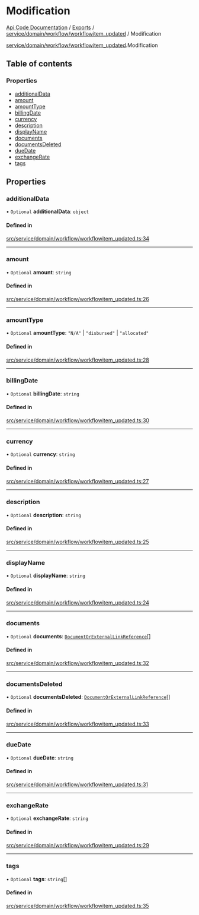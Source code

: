# Modification
 
[Api Code Documentation](../README.md) / [Exports](../modules.md) / [service/domain/workflow/workflowitem\_updated](../modules/service_domain_workflow_workflowitem_updated.md) / Modification

[service/domain/workflow/workflowitem\_updated](../modules/service_domain_workflow_workflowitem_updated.md).Modification

## Table of contents

### Properties

- [additionalData](service_domain_workflow_workflowitem_updated.Modification.md#additionaldata)
- [amount](service_domain_workflow_workflowitem_updated.Modification.md#amount)
- [amountType](service_domain_workflow_workflowitem_updated.Modification.md#amounttype)
- [billingDate](service_domain_workflow_workflowitem_updated.Modification.md#billingdate)
- [currency](service_domain_workflow_workflowitem_updated.Modification.md#currency)
- [description](service_domain_workflow_workflowitem_updated.Modification.md#description)
- [displayName](service_domain_workflow_workflowitem_updated.Modification.md#displayname)
- [documents](service_domain_workflow_workflowitem_updated.Modification.md#documents)
- [documentsDeleted](service_domain_workflow_workflowitem_updated.Modification.md#documentsdeleted)
- [dueDate](service_domain_workflow_workflowitem_updated.Modification.md#duedate)
- [exchangeRate](service_domain_workflow_workflowitem_updated.Modification.md#exchangerate)
- [tags](service_domain_workflow_workflowitem_updated.Modification.md#tags)

## Properties

### additionalData

• `Optional` **additionalData**: `object`

#### Defined in

[src/service/domain/workflow/workflowitem_updated.ts:34](https://github.com/openkfw/TruBudget/blob/40b449a/api/src/service/domain/workflow/workflowitem_updated.ts#L34)

___

### amount

• `Optional` **amount**: `string`

#### Defined in

[src/service/domain/workflow/workflowitem_updated.ts:26](https://github.com/openkfw/TruBudget/blob/40b449a/api/src/service/domain/workflow/workflowitem_updated.ts#L26)

___

### amountType

• `Optional` **amountType**: ``"N/A"`` \| ``"disbursed"`` \| ``"allocated"``

#### Defined in

[src/service/domain/workflow/workflowitem_updated.ts:28](https://github.com/openkfw/TruBudget/blob/40b449a/api/src/service/domain/workflow/workflowitem_updated.ts#L28)

___

### billingDate

• `Optional` **billingDate**: `string`

#### Defined in

[src/service/domain/workflow/workflowitem_updated.ts:30](https://github.com/openkfw/TruBudget/blob/40b449a/api/src/service/domain/workflow/workflowitem_updated.ts#L30)

___

### currency

• `Optional` **currency**: `string`

#### Defined in

[src/service/domain/workflow/workflowitem_updated.ts:27](https://github.com/openkfw/TruBudget/blob/40b449a/api/src/service/domain/workflow/workflowitem_updated.ts#L27)

___

### description

• `Optional` **description**: `string`

#### Defined in

[src/service/domain/workflow/workflowitem_updated.ts:25](https://github.com/openkfw/TruBudget/blob/40b449a/api/src/service/domain/workflow/workflowitem_updated.ts#L25)

___

### displayName

• `Optional` **displayName**: `string`

#### Defined in

[src/service/domain/workflow/workflowitem_updated.ts:24](https://github.com/openkfw/TruBudget/blob/40b449a/api/src/service/domain/workflow/workflowitem_updated.ts#L24)

___

### documents

• `Optional` **documents**: [`DocumentOrExternalLinkReference`](../modules/service_domain_document_document.md#documentorexternallinkreference)[]

#### Defined in

[src/service/domain/workflow/workflowitem_updated.ts:32](https://github.com/openkfw/TruBudget/blob/40b449a/api/src/service/domain/workflow/workflowitem_updated.ts#L32)

___

### documentsDeleted

• `Optional` **documentsDeleted**: [`DocumentOrExternalLinkReference`](../modules/service_domain_document_document.md#documentorexternallinkreference)[]

#### Defined in

[src/service/domain/workflow/workflowitem_updated.ts:33](https://github.com/openkfw/TruBudget/blob/40b449a/api/src/service/domain/workflow/workflowitem_updated.ts#L33)

___

### dueDate

• `Optional` **dueDate**: `string`

#### Defined in

[src/service/domain/workflow/workflowitem_updated.ts:31](https://github.com/openkfw/TruBudget/blob/40b449a/api/src/service/domain/workflow/workflowitem_updated.ts#L31)

___

### exchangeRate

• `Optional` **exchangeRate**: `string`

#### Defined in

[src/service/domain/workflow/workflowitem_updated.ts:29](https://github.com/openkfw/TruBudget/blob/40b449a/api/src/service/domain/workflow/workflowitem_updated.ts#L29)

___

### tags

• `Optional` **tags**: `string`[]

#### Defined in

[src/service/domain/workflow/workflowitem_updated.ts:35](https://github.com/openkfw/TruBudget/blob/40b449a/api/src/service/domain/workflow/workflowitem_updated.ts#L35)
